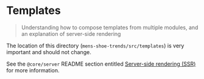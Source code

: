 # Templates
> Understanding how to compose templates from multiple modules, and an explanation of server-side rendering

The location of this directory (`mens-shoe-trends/src/templates`) is very important and should not change.

See the `@core/server` README section entitled [Server-side rendering (SSR)](https://code.devops.fds.com/polaris/core/server/blob/master/README.md#server-side-rendering-ssr) for more information.

